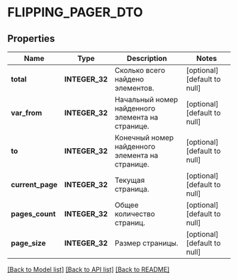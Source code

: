 # FLIPPING_PAGER_DTO

## Properties
Name | Type | Description | Notes
------------ | ------------- | ------------- | -------------
**total** | **INTEGER_32** | Сколько всего найдено элементов. | [optional] [default to null]
**var_from** | **INTEGER_32** | Начальный номер найденного элемента на странице. | [optional] [default to null]
**to** | **INTEGER_32** | Конечный номер найденного элемента на странице. | [optional] [default to null]
**current_page** | **INTEGER_32** | Текущая страница. | [optional] [default to null]
**pages_count** | **INTEGER_32** | Общее количество страниц. | [optional] [default to null]
**page_size** | **INTEGER_32** | Размер страницы. | [optional] [default to null]

[[Back to Model list]](../README.md#documentation-for-models) [[Back to API list]](../README.md#documentation-for-api-endpoints) [[Back to README]](../README.md)


